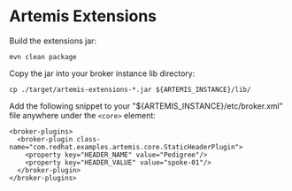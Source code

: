 # Artemis Extensions

Build the extensions jar:

```
mvn clean package
```

Copy the jar into your broker instance lib directory:

```
cp ./target/artemis-extensions-*.jar ${ARTEMIS_INSTANCE}/lib/
```

Add the following snippet to your "${ARTEMIS_INSTANCE}/etc/broker.xml" file anywhere under the `<core>` element:

```
<broker-plugins>
  <broker-plugin class-name="com.redhat.examples.artemis.core.StaticHeaderPlugin">
    <property key="HEADER_NAME" value="Pedigree"/>
    <property key="HEADER_VALUE" value="spoke-01"/>
  </broker-plugin>
</broker-plugins>
```
